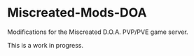 # Miscreated-Mods-DOA

Modifications for the Miscreated D.O.A. PVP/PVE game server.

This is a work in progress.

